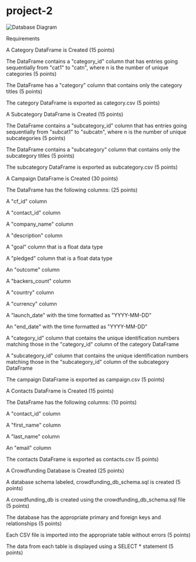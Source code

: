 # project-2

![Database Diagram](https://github.com/ejtagaca/project-2/assets/16442065/439de06d-65a5-4242-9a4d-570015c92e40)


Requirements


A Category DataFrame is Created (15 points)

The DataFrame contains a "category_id" column that has entries going sequentially from "cat1" to "catn", where n is the number of unique categories (5 points)

The DataFrame has a "category" column that contains only the category titles (5 points)

The category DataFrame is exported as category.csv (5 points)

A Subcategory DataFrame is Created (15 points)

The DataFrame contains a "subcategory_id" column that has entries going sequentially from "subcat1" to "subcatn", where n is the number of unique subcategories (5 points)

The DataFrame contains a "subcategory" column that contains only the subcategory titles (5 points)

The subcategory DataFrame is exported as subcategory.csv (5 points)


A Campaign DataFrame is Created (30 points)

The DataFrame has the following columns: (25 points)

A "cf_id" column

A "contact_id" column

A "company_name" column

A "description" column

A "goal" column that is a float data type

A "pledged" column that is a float data type

An "outcome" column

A "backers_count" column

A "country" column

A "currency" column

A "launch_date" with the time formatted as "YYYY-MM-DD"

An "end_date" with the time formatted as "YYYY-MM-DD"

A "category_id" column that contains the unique identification numbers matching those in the "category_id" column of the category DataFrame

A "subcategory_id" column that contains the unique identification numbers matching those in the "subcategory_id" column of the subcategory DataFrame

The campaign DataFrame is exported as campaign.csv (5 points)

A Contacts DataFrame is Created (15 points)

The DataFrame has the following columns: (10 points)

A "contact_id" column

A "first_name" column

A "last_name" column

An "email" column

The contacts DataFrame is exported as contacts.csv (5 points)

A Crowdfunding Database is Created (25 points)

A database schema labeled, crowdfunding_db_schema.sql is created (5 points)

A crowdfunding_db is created using the crowdfunding_db_schema.sql file (5 points)

The database has the appropriate primary and foreign keys and relationships (5 points)

Each CSV file is imported into the appropriate table without errors (5 points)

The data from each table is displayed using a SELECT * statement (5 points)
